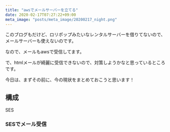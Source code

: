 ```yaml
---
title: "awsでメールサーバーを立てる"
date: 2020-02-17T07:27:22+09:00
meta_image: "posts/meta_image/20200217_night.png"
---
```


このブログもだけど、ロリポップみたいなレンタルサーバーを借りてないので、メールサーバーも使えないのです。

なので、メールもawsで受信してます。

で、htmlメールが綺麗に受信できないので、対策しようかなと思っているところです。

今日は、まずその前に、今の現状をまとめておこうと思います！

## 構成

SES

### SESでメール受信
